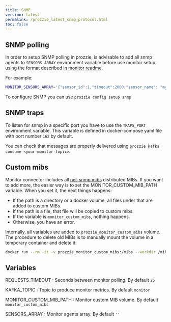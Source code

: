 ```yaml
---
title: SNMP
version: latest
permalink: /prozzie_latest_snmp_protocol.html
toc: false
---
```


## SNMP polling

In order to setup SNMP polling in prozzie, is advisable to add all snmp agents
to `SENSORS_ARRAY` environment variable before use monitor setup, using
the format described in
[monitor readme](https://github.com/wizzie-io/monitor#simple-snmp-monitoring).

For example:

```bash
MONITOR_SENSORS_ARRAY='{"sensor_id":1,"timeout":2000,"sensor_name": "my-sensor","sensor_ip": "172.18.0.1","snmp_version":"2c","community" : "public","monitors": [{"name": "mem_total", "oid": "HOST-RESOURCES-MIB::hrMemorySize.0", "unit": "%"}]}'
```

To configure SNMP you can use `prozzie config setup snmp`

## SNMP traps

To listen for snmp in a specific port you have to use the `TRAPS_PORT` environment variable. This variable is defined in docker-compose yaml file with port number `162` by default.

You can check that messages are properly delivered using `prozzie kafka consume <your-monitor-topic>`.

## Custom mibs

Monitor connector includes all
[net-snmp mibs](http://www.net-snmp.org/docs/mibs/) distributed MIBs. If you
want to add more, the easier way is to set the MONITOR_CUSTOM_MIB_PATH
variable. When you set it, the next things happens:

* If the path is a directory or a docker volume, all files under that are added to custom MIBs.
* If the path is a file, that file will be copied to custom mibs.
* If the variable is `monitor_custom_mibs`, nothing happens.
* Otherwise, you have an error.

Internally, all variables are added to `prozzie_monitor_custom_mibs` volume.
The procedure to delete old MIBs is to manually mount the volume in a temporary
container and delete it:

```bash
docker run --rm -it -v prozzie_monitor_custom_mibs:/mibs --workdir /mibs alpine sh
```

## Variables

REQUESTS_TIMEOUT
: Seconds between monitor polling. By default `25`

KAFKA_TOPIC
: Topic to produce monitor metrics. By default `monitor`

MONITOR_CUSTOM_MIB_PATH
: Monitor custom MIB volume. By default `monitor_custom_mibs`

SENSORS_ARRAY
: Monitor agents array. By default `''`
